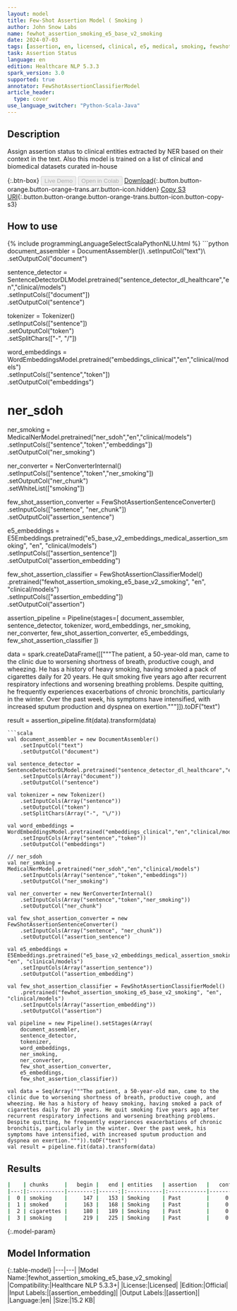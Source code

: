 ```yaml
---
layout: model
title: Few-Shot Assertion Model ( Smoking )
author: John Snow Labs
name: fewhot_assertion_smoking_e5_base_v2_smoking
date: 2024-07-03
tags: [assertion, en, licensed, clinical, e5, medical, smoking, fewshot]
task: Assertion Status
language: en
edition: Healthcare NLP 5.3.3
spark_version: 3.0
supported: true
annotator: FewShotAssertionClassifierModel
article_header:
  type: cover
use_language_switcher: "Python-Scala-Java"
---
```


## Description

Assign assertion status to clinical entities extracted by NER based on their context in the text. Also this model is trained on a list of clinical and biomedical datasets curated in-house

{:.btn-box}
<button class="button button-orange" disabled>Live Demo</button>
<button class="button button-orange" disabled>Open in Colab</button>
[Download](https://s3.amazonaws.com/auxdata.johnsnowlabs.com/clinical/models/fewhot_assertion_smoking_e5_base_v2_smoking_en_5.3.3_3.0_1720021478167.zip){:.button.button-orange.button-orange-trans.arr.button-icon.hidden}
[Copy S3 URI](s3://auxdata.johnsnowlabs.com/clinical/models/fewhot_assertion_smoking_e5_base_v2_smoking_en_5.3.3_3.0_1720021478167.zip){:.button.button-orange.button-orange-trans.button-icon.button-copy-s3}

## How to use



<div class="tabs-box" markdown="1">
{% include programmingLanguageSelectScalaPythonNLU.html %}
```python
document_assembler = DocumentAssembler()\
    .setInputCol("text")\
    .setOutputCol("document")

sentence_detector = SentenceDetectorDLModel.pretrained("sentence_detector_dl_healthcare","en","clinical/models")\
    .setInputCols(["document"])\
    .setOutputCol("sentence")

tokenizer = Tokenizer()\
    .setInputCols(["sentence"])\
    .setOutputCol("token")\
    .setSplitChars(["-", "\/"])

word_embeddings = WordEmbeddingsModel.pretrained("embeddings_clinical","en","clinical/models")\
    .setInputCols(["sentence","token"])\
    .setOutputCol("embeddings")

# ner_sdoh
ner_smoking = MedicalNerModel.pretrained("ner_sdoh","en","clinical/models")\
    .setInputCols(["sentence","token","embeddings"])\
    .setOutputCol("ner_smoking")

ner_converter = NerConverterInternal()\
    .setInputCols(["sentence","token","ner_smoking"])\
    .setOutputCol("ner_chunk")\
    .setWhiteList(["smoking"])

few_shot_assertion_converter = FewShotAssertionSentenceConverter()\
    .setInputCols(["sentence", "ner_chunk"])\
    .setOutputCol("assertion_sentence")

e5_embeddings = E5Embeddings.pretrained("e5_base_v2_embeddings_medical_assertion_smoking", "en", "clinical/models")\
    .setInputCols(["assertion_sentence"])\
    .setOutputCol("assertion_embedding")

few_shot_assertion_classifier = FewShotAssertionClassifierModel()\
    .pretrained("fewhot_assertion_smoking_e5_base_v2_smoking", "en", "clinical/models")\
    .setInputCols(["assertion_embedding"])\
    .setOutputCol("assertion")

assertion_pipeline = Pipeline(stages=[
    document_assembler,
    sentence_detector,
    tokenizer,
    word_embeddings,
    ner_smoking,
    ner_converter,
    few_shot_assertion_converter,
    e5_embeddings,
    few_shot_assertion_classifier
])

data = spark.createDataFrame([["""The patient, a 50-year-old man, came to the clinic due to worsening shortness of breath, productive cough, and wheezing. He has a history of heavy smoking, having smoked a pack of cigarettes daily for 20 years. He quit smoking five years ago after recurrent respiratory infections and worsening breathing problems. Despite quitting, he frequently experiences exacerbations of chronic bronchitis, particularly in the winter. Over the past week, his symptoms have intensified, with increased sputum production and dyspnea on exertion."""]]).toDF("text")

result = assertion_pipeline.fit(data).transform(data)

```
```scala
val document_assembler = new DocumentAssembler()
    .setInputCol("text")
    .setOutputCol("document")

val sentence_detector = SentenceDetectorDLModel.pretrained("sentence_detector_dl_healthcare","en","clinical/models")
    .setInputCols(Array("document"))
    .setOutputCol("sentence")

val tokenizer = new Tokenizer()
    .setInputCols(Array("sentence"))
    .setOutputCol("token")
    .setSplitChars(Array("-", "\/"))

val word_embeddings = WordEmbeddingsModel.pretrained("embeddings_clinical","en","clinical/models")
    .setInputCols(Array("sentence","token"))
    .setOutputCol("embeddings")

// ner_sdoh
val ner_smoking = MedicalNerModel.pretrained("ner_sdoh","en","clinical/models")
    .setInputCols(Array("sentence","token","embeddings"))
    .setOutputCol("ner_smoking")

val ner_converter = new NerConverterInternal()
    .setInputCols(Array("sentence","token","ner_smoking"))
    .setOutputCol("ner_chunk")

val few_shot_assertion_converter = new FewShotAssertionSentenceConverter()
    .setInputCols(Array("sentence", "ner_chunk"))
    .setOutputCol("assertion_sentence")

val e5_embeddings = E5Embeddings.pretrained("e5_base_v2_embeddings_medical_assertion_smoking", "en", "clinical/models")
    .setInputCols(Array("assertion_sentence"))
    .setOutputCol("assertion_embedding")

val few_shot_assertion_classifier = FewShotAssertionClassifierModel()
    .pretrained("fewhot_assertion_smoking_e5_base_v2_smoking", "en", "clinical/models")
    .setInputCols(Array("assertion_embedding"))
    .setOutputCol("assertion")

val pipeline = new Pipeline().setStages(Array(
    document_assembler,
    sentence_detector,
    tokenizer,
    word_embeddings,
    ner_smoking,
    ner_converter,
    few_shot_assertion_converter,
    e5_embeddings,
    few_shot_assertion_classifier))

val data = Seq(Array("""The patient, a 50-year-old man, came to the clinic due to worsening shortness of breath, productive cough, and wheezing. He has a history of heavy smoking, having smoked a pack of cigarettes daily for 20 years. He quit smoking five years ago after recurrent respiratory infections and worsening breathing problems. Despite quitting, he frequently experiences exacerbations of chronic bronchitis, particularly in the winter. Over the past week, his symptoms have intensified, with increased sputum production and dyspnea on exertion.""")).toDF("text")
val result = pipeline.fit(data).transform(data)

```
</div>

## Results

```bash
|    | chunks     |   begin |   end | entities   | assertion   |   confidence |
|---:|:-----------|--------:|------:|:-----------|:------------|-------------:|
|  0 | smoking    |     147 |   153 | Smoking    | Past        |     0.936773 |
|  1 | smoked     |     163 |   168 | Smoking    | Past        |     0.936713 |
|  2 | cigarettes |     180 |   189 | Smoking    | Past        |     0.936727 |
|  3 | smoking    |     219 |   225 | Smoking    | Past        |     0.936954 |
```

{:.model-param}
## Model Information

{:.table-model}
|---|---|
|Model Name:|fewhot_assertion_smoking_e5_base_v2_smoking|
|Compatibility:|Healthcare NLP 5.3.3+|
|License:|Licensed|
|Edition:|Official|
|Input Labels:|[assertion_embedding]|
|Output Labels:|[assertion]|
|Language:|en|
|Size:|15.2 KB|